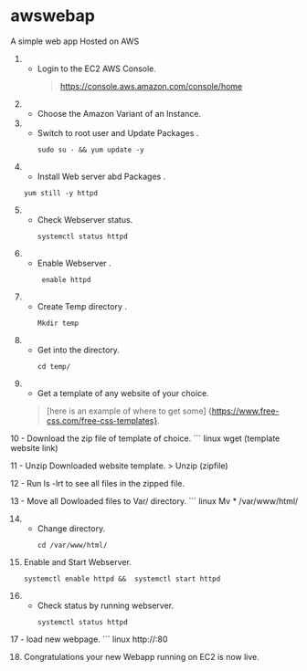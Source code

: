 # awswebap
A simple web app Hosted on AWS
1. - Login to the EC2 AWS Console.
     > https://console.aws.amazon.com/console/home
     
2. - Choose the Amazon Variant of an Instance.
3. - Switch to root user and Update Packages .
     ```linux
     sudo su - && yum update -y
     
4.  - Install Web server abd Packages .
     ``` linux 
     yum still -y httpd
5. - Check Webserver status.
      ``` linux 
      systemctl status httpd
6. - Enable Webserver .
      ``` linux 
       enable httpd
7. - Create Temp directory .
     ``` linux
     Mkdir temp
8. - Get into the directory.
      ``` linux
      cd temp/
9. - Get a template of any website of your choice.
   > [here is an example of where to get some] {https://www.free-css.com/free-css-templates}.
    
10 - Download the zip file of template of choice.
      ``` linux
      wget (template website link)
      
11 -  Unzip Downloaded website template.
        > Unzip (zipfile)
        
12 - Run ls -lrt to see all files in the zipped file.

13 - Move all Dowloaded files to Var/ directory.
       ``` linux
        Mv * /var/www/html/
        
14. - Change directory.
        ``` linux
        cd /var/www/html/
        
15. Enable and Start Webserver.
      ``` linux
      systemctl enable httpd &&  systemctl start httpd
      
16. - Check status by running webserver.
         ``` linux
         systemctl status httpd
         
17 - load new webpage.
      ``` linux
      http://<public-ip>:80
      
18. Congratulations your new Webapp running on EC2 is now live. 
